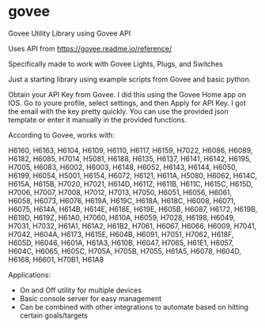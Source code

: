# govee
Govee Utility Library using Govee API

Uses API from https://govee.readme.io/reference/

Specifically made to work with Govee Lights, Plugs, and Switches

Just a starting library using example scripts from Govee and basic python.

Obtain your API Key from Govee. I did this using the Govee Home app on IOS. Go to youre profile, select settings, and then Apply for API Key. 
I got the email with the key pretty quickly. You can use the provided json template or enter it manually in the provided functions.

According to Govee, works with:

H6160, H6163, H6104, H6109, H6110, H6117, H6159, H7022, H6086, H6089, H6182, H6085, H7014, H5081, H6188, H6135, H6137, H6141, H6142, H6195, H7005, H6083, H6002, H6003, H6148, H6052, H6143, H6144, H6050, H6199, H6054, H5001, H6154, H6072, H6121, H611A, H5080, H6062, H614C, H615A, H615B, H7020, H7021, H614D, H611Z, H611B, H611C, H615C, H615D, H7006, H7007, H7008, H7012, H7013, H7050, H6051, H6056, H6061, H6058, H6073, H6076, H619A, H619C, H618A, H618C, H6008, H6071, H6075, H614A, H614B, H614E, H618E, H619E, H605B, H6087, H6172, H619B, H619D, H619Z, H61A0, H7060, H610A, H6059, H7028, H6198, H6049, H7031, H7032, H61A1, H61A2, H61B2, H7061, H6067, H6066, H6009, H7041, H7042, H604A, H6173, H615E, H604B, H6091, H7051, H7062, H618F, H605D, H6046, H601A, H61A3, H610B, H6047, H7065, H61E1, H6057, H604C, H6065, H605C, H705A, H705B, H7055, H61A5, H6078, H604D, H6168, H6601, H70B1, H61A8

Applications:

- On and Off utility for multiple devices
- Basic console server for easy management
- Can be combined with other integrations to automate based on hitting certain goals/targets